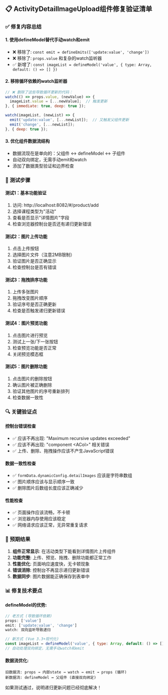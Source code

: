 ## 📋 ActivityDetailImageUpload组件修复验证清单

### ✅ 修复内容总结

#### 1. **使用defineModel替代手动watch和emit**
- ❌ 移除了: `const emit = defineEmits(['update:value', 'change'])`
- ❌ 移除了: `props.value` 和复杂的watch监听器
- ✅ 新增了: `const imageList = defineModel('value', { type: Array, default: () => [] })`

#### 2. **移除循环依赖的watch监听器**
```javascript
// ❌ 删除了这些导致循环更新的代码：
watch(() => props.value, (newValue) => {
  imageList.value = [...newValue];  // 触发更新
}, { immediate: true, deep: true });

watch(imageList, (newList) => {
  emit('update:value', [...newList]);  // 又触发父组件更新
  emit('change', [...newList]);
}, { deep: true });
```

#### 3. **优化组件数据流结构**
- 数据流现在是单向的：父组件 ↔ defineModel ↔ 子组件
- 自动双向绑定，无需手动emit和watch
- 添加了数据类型验证和边界检查

### 🧪 测试步骤

#### 测试1：基本功能验证
1. 访问: http://localhost:8082/#/product/add
2. 选择课程类型为"活动"
3. 查看是否显示"详情图片"字段
4. 检查浏览器控制台是否还有递归更新错误

#### 测试2：图片上传功能
1. 点击上传按钮
2. 选择图片文件（注意2MB限制）
3. 验证图片是否正确显示
4. 检查控制台是否有错误

#### 测试3：拖拽排序功能
1. 上传多张图片
2. 拖拽改变图片顺序
3. 验证序号是否正确更新
4. 检查是否触发递归更新错误

#### 测试4：图片预览功能
1. 点击图片进行预览
2. 测试上一张/下一张按钮
3. 检查预览功能是否正常
4. 关闭预览模态框

#### 测试5：图片删除功能
1. 点击图片的删除按钮
2. 确认图片被正确删除
3. 验证其他图片的序号重新排列
4. 检查数据一致性

### 🔍 关键验证点

#### 控制台错误检查
- ✅ 应该不再出现: "Maximum recursive updates exceeded"
- ✅ 应该不再出现: "component \<ACol\>" 相关错误
- ✅ 上传、删除、拖拽操作应该不产生JavaScript错误

#### 数据一致性检查
- ✅ `formData.dynamicConfig.detailImages` 应该是字符串数组
- ✅ 图片顺序应该与显示顺序一致
- ✅ 删除图片后数组长度应该正确减少

#### 性能检查
- ✅ 页面操作应该流畅，不卡顿
- ✅ 浏览器内存使用应该稳定
- ✅ 网络请求应该正常，无异常重复请求

### 🎯 预期结果

1. **组件正常显示**: 在活动类型下能看到详情图片上传组件
2. **功能完整**: 上传、预览、拖拽、删除功能都正常工作
3. **性能优化**: 页面响应速度快，无卡顿现象
4. **错误消除**: 控制台不再显示递归更新错误
5. **数据同步**: 图片数据能正确保存到表单中

### 📊 修复技术要点

#### defineModel的优势:
```javascript
// 老方式 (导致循环依赖)
props: ['value']
emit: ['update:value', 'change']
watch: 双向监听导致递归

// 新方式 (Vue 3.3+现代化)
const imageList = defineModel('value', { type: Array, default: () => [] })
// 自动处理双向绑定，无需手动watch和emit
```

#### 数据流优化:
```
旧数据流: props → 内部state → watch → emit → props (循环)
新数据流: defineModel ↔ 父组件 (直接双向绑定)
```

如果测试通过，说明递归更新问题已经彻底解决！